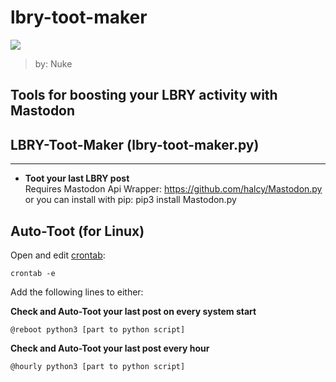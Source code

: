 # lbry-toot-maker
![](https://i.ibb.co/g6CSkK6/lbrymastodon.jpg)
>by: Nuke
## Tools for boosting your LBRY activity with Mastodon

## LBRY-Toot-Maker (lbry-toot-maker.py)
---
- **Toot your last LBRY post**  
Requires Mastodon Api Wrapper: https://github.com/halcy/Mastodon.py
or you can install with pip:
pip3 install Mastodon.py

## Auto-Toot (for Linux) 

Open and edit [crontab](https://linuxcommandlibrary.com/man/crontab):

``` crontab -e ```

Add the following lines to either: 

**Check and Auto-Toot your last post on every system start**

``` @reboot python3 [part to python script] ```

**Check and Auto-Toot your last post every hour**

``` @hourly python3 [part to python script] ```
